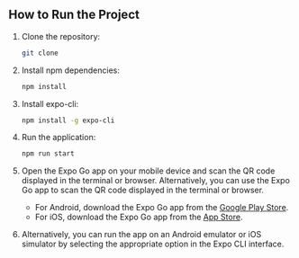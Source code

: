 ## How to Run the Project

1. Clone the repository:
   ```bash
   git clone
    ```

2. Install npm dependencies:
    ```bash
    npm install
    ```
3. Install expo-cli:
    ```bash
    npm install -g expo-cli
    ```
4. Run the application:
    ```bash
    npm run start
    ```
5. Open the Expo Go app on your mobile device and scan the QR code displayed in the terminal or browser.
    Alternatively, you can use the Expo Go app to scan the QR code displayed in the terminal or browser.
    - For Android, download the Expo Go app from the [Google Play Store](https://play.google.com/store/apps/details?id=host.exp.exponent).
    - For iOS, download the Expo Go app from the [App Store](https://apps.apple.com/us/app/expo-go/id982107777).
6. Alternatively, you can run the app on an Android emulator or iOS simulator by selecting the appropriate option in the Expo CLI interface.
